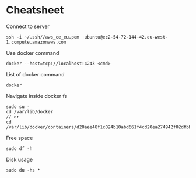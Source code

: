 # Cheatsheet


Connect to server

```
ssh -i ~/.ssh//aws_ce_eu.pem  ubuntu@ec2-54-72-144-42.eu-west-1.compute.amazonaws.com
```
Use docker command

```
docker --host=tcp://localhost:4243 <cmd>
```
List of docker command

```
docker
```
Navigate inside docker fs

```
sudo su -
cd /var/lib/docker
// or
cd /var/lib/docker/containers/d20aee48f1c024b10abd661f4cd20ea274942f02dfbb3f06f3943d10e647c72b/root/static/contents
```
Free space

```
sudo df -h
```
Disk usage

```
sudo du -hs *
```